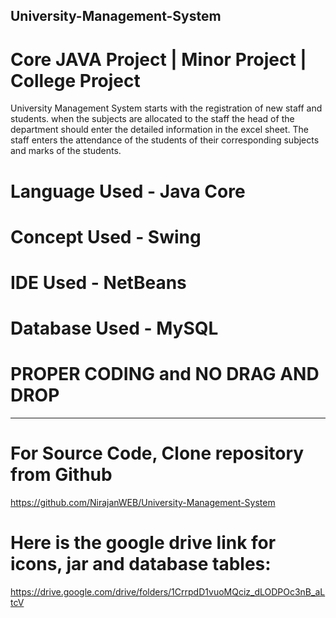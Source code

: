## University-Management-System
# Core JAVA Project | Minor Project | College Project

University Management System  starts with the registration of new staff and students. when the subjects are allocated to the staff the head of the department should enter the detailed information in the excel sheet. The staff enters the attendance of the students of their corresponding subjects and marks of the students. 



# Language Used -  Java Core 
# Concept Used - Swing
# IDE Used - NetBeans
# Database Used - MySQL

# PROPER CODING and NO DRAG AND DROP
---------------------------------------------------------------------------------------------------------- 
# For Source Code, Clone repository from Github
https://github.com/NirajanWEB/University-Management-System

# Here is the google drive link for icons, jar and database tables:
https://drive.google.com/drive/folders/1CrrpdD1vuoMQciz_dLODPOc3nB_aLtcV
